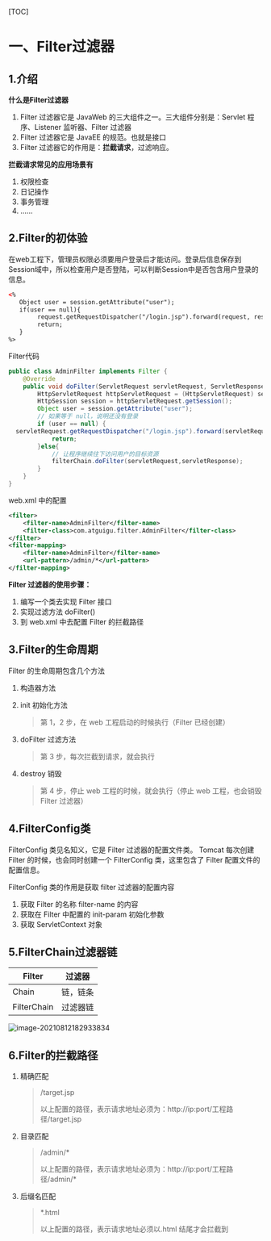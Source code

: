 [TOC]

# 一、Filter过滤器

## 1.介绍

**什么是Filter过滤器**

1. Filter 过滤器它是 JavaWeb 的三大组件之一。三大组件分别是：Servlet 程序、Listener 监听器、Filter 过滤器 
2. Filter 过滤器它是 JavaEE 的规范。也就是接口 
3. Filter 过滤器它的作用是：**拦截请求**，过滤响应。 

**拦截请求常见的应用场景有**

1. 权限检查
2. 日记操作 
3. 事务管理 
4. ……

## 2.Filter的初体验

在web工程下，管理员权限必须要用户登录后才能访问。登录后信息保存到Session域中，所以检查用户是否登陆，可以判断Session中是否包含用户登录的信息。

~~~xml
<%
   Object user = session.getAttribute("user");
   if(user == null){
   		request.getRequestDispatcher("/login.jsp").forward(request, response);
   		return;
   }
%>
~~~

Filter代码

~~~java
public class AdminFilter implements Filter {
    @Override
    public void doFilter(ServletRequest servletRequest, ServletResponse servletResponse, FilterChain filterChain) throws IOException, ServletException {
        HttpServletRequest httpServletRequest = (HttpServletRequest) servletRequest;
        HttpSession session = httpServletRequest.getSession();
        Object user = session.getAttribute("user");
        // 如果等于 null，说明还没有登录 
        if (user == null) {
  servletRequest.getRequestDispatcher("/login.jsp").forward(servletRequest,servletResponse);
            return;
        }else{
            // 让程序继续往下访问用户的目标资源
            filterChain.doFilter(servletRequest,servletResponse);
        }
    }
}
~~~

web.xml 中的配置

~~~xml
<filter>
    <filter-name>AdminFilter</filter-name>
    <filter-class>com.atguigu.filter.AdminFilter</filter-class>
</filter>
<filter-mapping>
    <filter-name>AdminFilter</filter-name>
    <url-pattern>/admin/*</url-pattern>
</filter-mapping>
~~~

**Filter 过滤器的使用步骤：** 

1. 编写一个类去实现 Filter 接口 
2. 实现过滤方法 doFilter() 
3. 到 web.xml 中去配置 Filter 的拦截路径

## 3.Filter的生命周期

Filter 的生命周期包含几个方法 

1. 构造器方法 

2. init 初始化方法 

   > 第 1，2 步，在 web 工程启动的时候执行（Filter 已经创建） 

3. doFilter 过滤方法

   > 第 3 步，每次拦截到请求，就会执行 

4. destroy 销毁

   > 第 4 步，停止 web 工程的时候，就会执行（停止 web 工程，也会销毁 Filter 过滤器）

## 4.FilterConfig类

FilterConfig 类见名知义，它是 Filter 过滤器的配置文件类。 Tomcat 每次创建 Filter 的时候，也会同时创建一个 FilterConfig 类，这里包含了 Filter 配置文件的配置信息。

FilterConfig 类的作用是获取 filter 过滤器的配置内容 

1. 获取 Filter 的名称 filter-name 的内容 
2. 获取在 Filter 中配置的 init-param 初始化参数 
3. 获取 ServletContext 对象 

## 5.FilterChain过滤器链

| Filter      | 过滤器   |
| ----------- | -------- |
| Chain       | 链，链条 |
| FilterChain | 过滤器链 |

![image-20210812182933834](C:\Users\hp\AppData\Roaming\Typora\typora-user-images\image-20210812182933834.png)

## 6.Filter的拦截路径

1. 精确匹配

   > <url-pattern>/target.jsp</url-pattern>
   >
   > 以上配置的路径，表示请求地址必须为：http://ip:port/工程路径/target.jsp 

2. 目录匹配

   > <url-pattern>/admin/*</url-pattern> 
   >
   > 以上配置的路径，表示请求地址必须为：http://ip:port/工程路径/admin/*

3. 后缀名匹配

   > <url-pattern>*.html</url-pattern> 
   >
   > 以上配置的路径，表示请求地址必须以.html 结尾才会拦截到